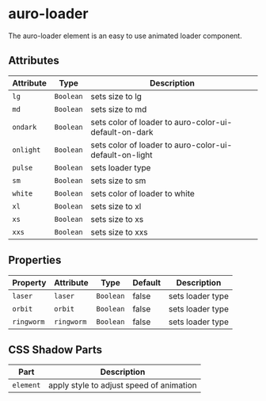 # auro-loader

The auro-loader element is an easy to use animated loader component.

## Attributes

| Attribute | Type      | Description                                      |
|-----------|-----------|--------------------------------------------------|
| `lg`      | `Boolean` | sets size to lg                                  |
| `md`      | `Boolean` | sets size to md                                  |
| `ondark`  | `Boolean` | sets color of loader to auro-color-ui-default-on-dark |
| `onlight` | `Boolean` | sets color of loader to auro-color-ui-default-on-light |
| `pulse`   | `Boolean` | sets loader type                                 |
| `sm`      | `Boolean` | sets size to sm                                  |
| `white`   | `Boolean` | sets color of loader to white                    |
| `xl`      | `Boolean` | sets size to xl                                  |
| `xs`      | `Boolean` | sets size to xs                                  |
| `xxs`     | `Boolean` | sets size to xxs                                 |

## Properties

| Property   | Attribute  | Type      | Default | Description      |
|------------|------------|-----------|---------|------------------|
| `laser`    | `laser`    | `Boolean` | false   | sets loader type |
| `orbit`    | `orbit`    | `Boolean` | false   | sets loader type |
| `ringworm` | `ringworm` | `Boolean` | false   | sets loader type |

## CSS Shadow Parts

| Part      | Description                              |
|-----------|------------------------------------------|
| `element` | apply style to adjust speed of animation |

